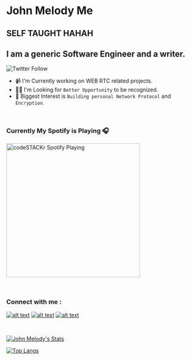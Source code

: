 # John Melody Me
## SELF TAUGHT HAHAH 
## I am a generic Software Engineer and a writer.

![Twitter Follow](https://img.shields.io/twitter/follow/johnmelodyme?label=@Johnmelodyme&logo=twitter&style=for-the-badge)

- 📹 I'm Currently working on WEB RTC related projects.
- 👨‍💻 I'm Looking for `Better Opportunity` to be recognized.
- 🔐 Biggest Interest is `Building personal Network Protocol` and `Encryption`.



</br>

### Currently My Spotify is Playing 🎧

[<img src="https://now-playing-codestackr.vercel.app/api/spotify-playing" alt="codeSTACKr Spotify Playing" width="350" />](https://open.spotify.com/user/johnmelodyme#_=_)

</br>

### Connect with me :
[![alt text][1.1]][1]
[![alt text][2.1]][2]
[![alt text][3.1]][3]



[1.1]: http://i.imgur.com/tXSoThF.png "http://www.twitter.com/johnmelodyme"
[2.1]: http://i.imgur.com/P3YfQoD.png "http://www.facebook.com/johnmelodyme"
[3.1]: http://i.imgur.com/0o48UoR.png "http://www.github.com/johnmelodyme"


[1]: http://www.twitter.com/johnmelodyme
[2]: http://www.facebook.com/johnmelodyme
[3]: http://www.github.com/johnmelodyme


</br>

[![John Melody's Stats](https://github-readme-stats.vercel.app/api?username=johnmelodyme&show_icons=true&theme=tokyonight)](https://github.com/anuraghazra/github-readme-stats)

[![Top Langs](https://github-readme-stats.vercel.app/api/top-langs/?username=johnmelodyme&langs_count=8)](https://github.com/anuraghazra/github-readme-stats)
